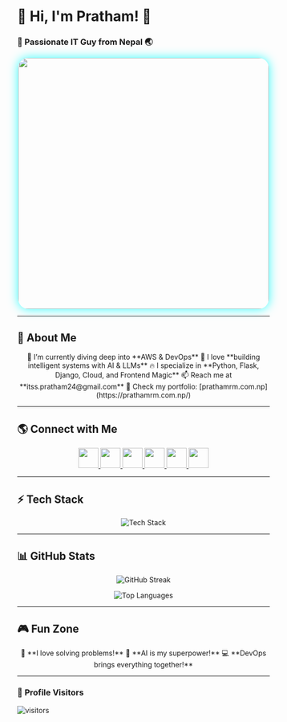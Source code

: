 # 🌟 Hi, I'm Pratham! 🌟
### 🚀 Passionate IT Guy from Nepal 🌏

<div align="center">
  <img src="https://user-images.githubusercontent.com/55389276/140866485-8fb1c876-9a8f-4d6a-98dc-08c4981eaf70.gif" width="500" style="border-radius: 20px; box-shadow: 0px 0px 20px rgba(0, 255, 255, 0.8);"/>
</div>

---

## 🚀 About Me
<p align="center">
  🌱 I’m currently diving deep into **AWS & DevOps**  
  🎯 I love **building intelligent systems with AI & LLMs**  
  🔥 I specialize in **Python, Flask, Django, Cloud, and Frontend Magic**  
  📫 Reach me at **itss.pratham24@gmail.com**  
  📄 Check my portfolio: [prathamrm.com.np](https://prathamrm.com.np/)  
</p>

---

## 🌎 Connect with Me
<p align="center">
  <a href="https://twitter.com/prathamzer0" target="_blank">
    <img src="https://skillicons.dev/icons?i=twitter" height="40" />
  </a>
  <a href="https://www.linkedin.com/in/your-linkedin-username" target="_blank">
    <img src="https://skillicons.dev/icons?i=linkedin" height="40" />
  </a>
  <a href="https://www.kaggle.com/pratham11111123" target="_blank">
    <img src="https://skillicons.dev/icons?i=kaggle" height="40" />
  </a>
  <a href="https://www.instagram.com/pratham__hi/" target="_blank">
    <img src="https://skillicons.dev/icons?i=instagram" height="40" />
  </a>
  <a href="https://www.youtube.com/@prathamknight" target="_blank">
    <img src="https://skillicons.dev/icons?i=youtube" height="40" />
  </a>
  <a href="https://discord.gg/devilsknightt" target="_blank">
    <img src="https://skillicons.dev/icons?i=discord" height="40" />
  </a>
</p>

---

## ⚡ Tech Stack
<p align="center">
  <img src="https://skillicons.dev/icons?i=python,django,flask,php,html,css,js,react,tailwind,aws,docker,mysql,firebase,git,figma,tensorflow,sklearn" alt="Tech Stack" />
</p>

---

## 📊 GitHub Stats
<p align="center">
  <img src="https://github-readme-streak-stats.herokuapp.com/?user=hipratham&theme=tokyonight&hide_border=true" alt="GitHub Streak" />
</p>
<p align="center">
  <img src="https://github-readme-stats.vercel.app/api/top-langs/?username=hipratham&layout=compact&theme=tokyonight" alt="Top Languages" />
</p>

---

## 🎮 Fun Zone
<p align="center">
  🚀 **I love solving problems!**  
  🤖 **AI is my superpower!**  
  💻 **DevOps brings everything together!**
</p>

---

### 🌟 **Profile Visitors**
![visitors](https://visitor-badge.laobi.icu/badge?page_id=hipratham)
